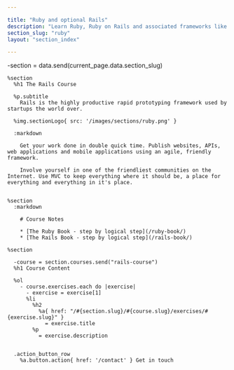 ```yaml
---

title: "Ruby and optional Rails"
description: "Learn Ruby, Ruby on Rails and associated frameworks like Sinatra and Middleman from an someone who actually uses them. Live coding, Q&A,practical workshops, deep theory and lots of real world exercises."
section_slug: "ruby"
layout: "section_index"

---
```


-section = data.send(current_page.data.section_slug)

    %section
      %h1 The Rails Course

      %p.subtitle
        Rails is the highly productive rapid prototyping framework used by startups the world over.

      %img.sectionLogo{ src: '/images/sections/ruby.png' }

      :markdown

        Get your work done in double quick time. Publish websites, APIs, web applications and mobile applications using an agile, friendly framework.

        Involve yourself in one of the friendliest communities on the Internet. Use MVC to keep everything where it should be, a place for everything and everything in it's place.


    %section
      :markdown

        # Course Notes

        * [The Ruby Book - step by logical step](/ruby-book/)
        * [The Rails Book - step by logical step](/rails-book/)

    %section

      -course = section.courses.send("rails-course")
      %h1 Course Content

      %ol
        - course.exercises.each do |exercise|
          - exercise = exercise[1]
          %li
            %h2
              %a{ href: "/#{section.slug}/#{course.slug}/exercises/#{exercise.slug}" }
                = exercise.title
            %p
              = exercise.description


      .action_button_row
        %a.button.action{ href: '/contact' } Get in touch
